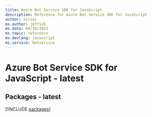 ```yaml
---
title: Azure Bot Service SDK for JavaScript
description: Reference for Azure Bot Service SDK for JavaScript
author: xirzec
ms.author: jeffish
ms.data: 04/10/2023
ms.topic: reference
ms.devlang: javascript
ms.service: botservice
---
```

# Azure Bot Service SDK for JavaScript - latest
## Packages - latest
[!INCLUDE [packages](bot-service-index.md)]